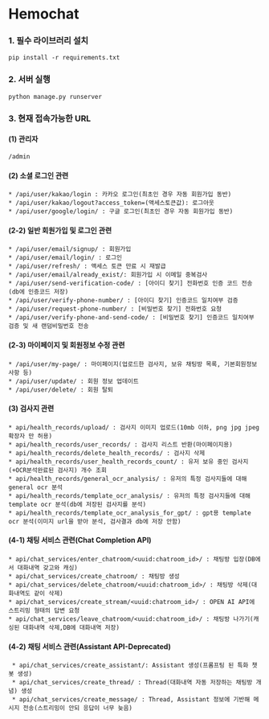 # Hemochat
### 1. 필수 라이브러리 설치
    pip install -r requirements.txt
### 2. 서버 실행
    python manage.py runserver
### 3. 현재 접속가능한 URL
#### (1) 관리자
    /admin
#### (2) 소셜 로그인 관련
    * /api/user/kakao/login : 카카오 로그인(최초인 경우 자동 회원가입 동반)
    * /api/user/kakao/logout?access_token=(액세스토큰값): 로그아웃
    * /api/user/google/login/ : 구글 로그인(최초인 경우 자동 회원가입 동반)

#### (2-2) 일반 회원가입 및 로그인 관련
    * /api/user/email/signup/ : 회원가입
    * /api/user/email/login/ : 로그인
    * /api/user/refresh/ : 액세스 토큰 만료 시 재발급
    * /api/user/email/already_exist/: 회원가입 시 이메일 중복검사
    * /api/user/send-verification-code/ : [아이디 찾기] 전화번호 인증 코드 전송(db에 인증코드 저장)
    * /api/user/verify-phone-number/ : [아이디 찾기] 인증코드 일치여부 검증
    * /api/user/request-phone-number/ : [비밀번호 찾기] 전화번호 요청
    * /api/user/verify-phone-and-send-code/ : [비밀번호 찾기] 인증코드 일치여부 검증 및 새 랜덤비밀번호 전송

#### (2-3) 마이페이지 및 회원정보 수정 관련
    * /api/user/my-page/ : 마이페이지(업로드한 검사지, 보유 채팅방 목록, 기본회원정보 사항 등)
    * /api/user/update/ : 회원 정보 업데이트
    * /api/user/delete/ : 회원 탈퇴

    
#### (3) 검사지 관련
    * api/health_records/upload/ : 검사지 이미지 업로드(10mb 이하, png jpg jpeg 확장자 만 허용) 
    * api/health_records/user_records/ : 검사지 리스트 반환(마이페이지용)
    * api/health_records/delete_health_records/ : 검사지 삭제
    * api/health_records/user_health_records_count/ : 유저 보유 중인 검사지(+OCR분석완료된 검사지) 개수 조회
    * api/health_records/general_ocr_analysis/ : 유저의 특정 검사지들에 대해 general ocr 분석
    * api/health_records/template_ocr_analysis/ : 유저의 특정 검사지들에 대해 template ocr 분석(db에 저장된 검사지를 분석) 
    * api/health_records/template_ocr_analysis_for_gpt/ : gpt용 template ocr 분석(이미지 url을 받아 분석, 검사결과 db에 저장 안함) 
#### (4-1) 채팅 서비스 관련(Chat Completion API)
    * api/chat_services/enter_chatroom/<uuid:chatroom_id>/ : 채팅방 입장(DB에서 대화내역 갖고와 캐싱)
    * api/chat_services/create_chatroom/ : 채팅방 생성
    * api/chat_services/delete_chatroom/<uuid:chatroom_id>/ : 채팅방 삭제(대화내역도 같이 삭제)
    * api/chat_services/create_stream/<uuid:chatroom_id>/ : OPEN AI API에 스트리밍 형태의 답변 요청
    * api/chat_services/leave_chatroom/<uuid:chatroom_id>/ : 채팅방 나가기(캐싱된 대화내역 삭제,DB에 대화내역 저장)

#### (4-2) 채팅 서비스 관련(Assistant API-Deprecated)
     * api/chat_services/create_assistant/: Assistant 생성(프롬프팅 된 특화 챗봇 생성)
     * api/chat_services/create_thread/ : Thread(대화내역 자동 저장하는 채팅방 개념) 생성
     * api/chat_services/create_message/ : Thread, Assistant 정보에 기반해 메시지 전송(스트리밍이 안되 응답이 너무 늦음)
